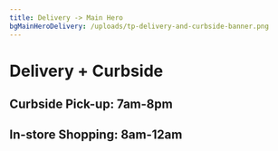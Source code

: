 ```yaml
---
title: Delivery -> Main Hero
bgMainHeroDelivery: /uploads/tp-delivery-and-curbside-banner.png
---
```


# Delivery&nbsp;+&nbsp;Curbside

## Curbside Pick-up: 7am-8pm

## In-store Shopping: 8am-12am
